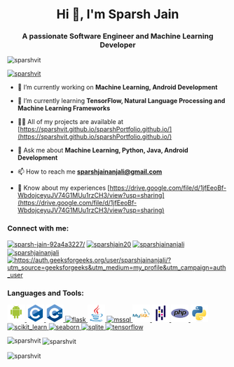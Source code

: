 <h1 align="center">Hi 👋, I'm Sparsh Jain</h1>
<h3 align="center">A passionate Software Engineer and Machine Learning Developer</h3>

<p align="left"> <img src="https://komarev.com/ghpvc/?username=sparshvit&label=Profile%20views&color=0e75b6&style=flat" alt="sparshvit" /> </p>

<p align="left"> <a href="https://github.com/ryo-ma/github-profile-trophy"><img src="https://github-profile-trophy.vercel.app/?username=sparshvit" alt="sparshvit" /></a> </p>

- 🔭 I’m currently working on **Machine Learning, Android Development**

- 🌱 I’m currently learning **TensorFlow, Natural Language Processing and Machine Learning Frameworks**

- 👨‍💻 All of my projects are available at [https://sparshvit.github.io/sparshPortfolio.github.io/](https://sparshvit.github.io/sparshPortfolio.github.io/)

- 💬 Ask me about **Machine Learning, Python, Java, Android Development**

- 📫 How to reach me **sparshjainanjali@gmail.com**

- 📄 Know about my experiences [https://drive.google.com/file/d/1jfEeoBf-WbdojceyuJV74G1MUu1rzCH3/view?usp=sharing](https://drive.google.com/file/d/1jfEeoBf-WbdojceyuJV74G1MUu1rzCH3/view?usp=sharing)

<h3 align="left">Connect with me:</h3>
<p align="left">
<a href="https://linkedin.com/in/sparsh-jain-92a4a3227/" target="blank"><img align="center" src="https://raw.githubusercontent.com/rahuldkjain/github-profile-readme-generator/master/src/images/icons/Social/linked-in-alt.svg" alt="sparsh-jain-92a4a3227/" height="30" width="40" /></a>
<a href="https://kaggle.com/sparshjain20" target="blank"><img align="center" src="https://raw.githubusercontent.com/rahuldkjain/github-profile-readme-generator/master/src/images/icons/Social/kaggle.svg" alt="sparshjain20" height="30" width="40" /></a>
<a href="https://www.hackerrank.com/hackerrank.com/sparshjainanjali" target="blank"><img align="center" src="https://raw.githubusercontent.com/rahuldkjain/github-profile-readme-generator/master/src/images/icons/Social/hackerrank.svg" alt="sparshjainanjali" height="30" width="40" /></a>
<a href="https://www.leetcode.com/sparshjainanjali" target="blank"><img align="center" src="https://raw.githubusercontent.com/rahuldkjain/github-profile-readme-generator/master/src/images/icons/Social/leet-code.svg" alt="sparshjainanjali" height="30" width="40" /></a>
<a href="https://auth.geeksforgeeks.org/user/https://auth.geeksforgeeks.org/user/sparshjainanjali/?utm_source=geeksforgeeks&utm_medium=my_profile&utm_campaign=auth_user" target="blank"><img align="center" src="https://raw.githubusercontent.com/rahuldkjain/github-profile-readme-generator/master/src/images/icons/Social/geeks-for-geeks.svg" alt="https://auth.geeksforgeeks.org/user/sparshjainanjali/?utm_source=geeksforgeeks&utm_medium=my_profile&utm_campaign=auth_user" height="30" width="40" /></a>
</p>

<h3 align="left">Languages and Tools:</h3>
<p align="left"> <a href="https://developer.android.com" target="_blank" rel="noreferrer"> <img src="https://raw.githubusercontent.com/devicons/devicon/master/icons/android/android-original-wordmark.svg" alt="android" width="40" height="40"/> </a> <a href="https://www.cprogramming.com/" target="_blank" rel="noreferrer"> <img src="https://raw.githubusercontent.com/devicons/devicon/master/icons/c/c-original.svg" alt="c" width="40" height="40"/> </a> <a href="https://www.w3schools.com/cpp/" target="_blank" rel="noreferrer"> <img src="https://raw.githubusercontent.com/devicons/devicon/master/icons/cplusplus/cplusplus-original.svg" alt="cplusplus" width="40" height="40"/> </a> <a href="https://flask.palletsprojects.com/" target="_blank" rel="noreferrer"> <img src="https://www.vectorlogo.zone/logos/pocoo_flask/pocoo_flask-icon.svg" alt="flask" width="40" height="40"/> </a> <a href="https://www.java.com" target="_blank" rel="noreferrer"> <img src="https://raw.githubusercontent.com/devicons/devicon/master/icons/java/java-original.svg" alt="java" width="40" height="40"/> </a> <a href="https://www.microsoft.com/en-us/sql-server" target="_blank" rel="noreferrer"> <img src="https://www.svgrepo.com/show/303229/microsoft-sql-server-logo.svg" alt="mssql" width="40" height="40"/> </a> <a href="https://www.mysql.com/" target="_blank" rel="noreferrer"> <img src="https://raw.githubusercontent.com/devicons/devicon/master/icons/mysql/mysql-original-wordmark.svg" alt="mysql" width="40" height="40"/> </a> <a href="https://pandas.pydata.org/" target="_blank" rel="noreferrer"> <img src="https://raw.githubusercontent.com/devicons/devicon/2ae2a900d2f041da66e950e4d48052658d850630/icons/pandas/pandas-original.svg" alt="pandas" width="40" height="40"/> </a> <a href="https://www.php.net" target="_blank" rel="noreferrer"> <img src="https://raw.githubusercontent.com/devicons/devicon/master/icons/php/php-original.svg" alt="php" width="40" height="40"/> </a> <a href="https://www.python.org" target="_blank" rel="noreferrer"> <img src="https://raw.githubusercontent.com/devicons/devicon/master/icons/python/python-original.svg" alt="python" width="40" height="40"/> </a> <a href="https://scikit-learn.org/" target="_blank" rel="noreferrer"> <img src="https://upload.wikimedia.org/wikipedia/commons/0/05/Scikit_learn_logo_small.svg" alt="scikit_learn" width="40" height="40"/> </a> <a href="https://seaborn.pydata.org/" target="_blank" rel="noreferrer"> <img src="https://seaborn.pydata.org/_images/logo-mark-lightbg.svg" alt="seaborn" width="40" height="40"/> </a> <a href="https://www.sqlite.org/" target="_blank" rel="noreferrer"> <img src="https://www.vectorlogo.zone/logos/sqlite/sqlite-icon.svg" alt="sqlite" width="40" height="40"/> </a> <a href="https://www.tensorflow.org" target="_blank" rel="noreferrer"> <img src="https://www.vectorlogo.zone/logos/tensorflow/tensorflow-icon.svg" alt="tensorflow" width="40" height="40"/> </a> </p>

<p><img align="left" src="https://github-readme-stats.vercel.app/api/top-langs?username=sparshvit&show_icons=true&locale=en&layout=compact" alt="sparshvit" /></p>

<p>&nbsp;<img align="center" src="https://github-readme-stats.vercel.app/api?username=sparshvit&show_icons=true&locale=en" alt="sparshvit" /></p>

<p><img align="center" src="https://github-readme-streak-stats.herokuapp.com/?user=sparshvit&" alt="sparshvit" /></p>
